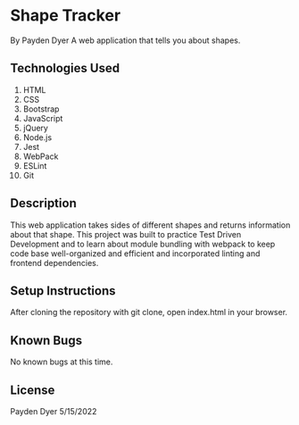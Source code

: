 # Shape Tracker
By Payden Dyer
A web application that tells you about shapes.

## Technologies Used
1. HTML
2. CSS
3. Bootstrap
4. JavaScript
5. jQuery
6. Node.js
7. Jest
8. WebPack
9. ESLint
10. Git

## Description
This web application takes sides of different shapes and returns information about that shape. This project was built to practice Test Driven Development and to learn about module bundling with webpack to keep code base well-organized and efficient and incorporated linting and frontend dependencies.

## Setup Instructions
After cloning the repository with git clone, open index.html in your browser.

## Known Bugs
No known bugs at this time.

## License
Payden Dyer 5/15/2022

